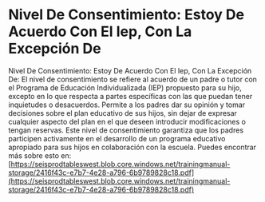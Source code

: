 # Nivel De Consentimiento: Estoy De Acuerdo Con El Iep, Con La Excepción De
Nivel De Consentimiento: Estoy De Acuerdo Con El Iep, Con La Excepción De: El nivel de consentimiento se refiere al acuerdo de un padre o tutor con el Programa de Educación Individualizada (IEP) propuesto para su hijo, excepto en lo que respecta a partes específicas con las que puedan tener inquietudes o desacuerdos. Permite a los padres dar su opinión y tomar decisiones sobre el plan educativo de sus hijos, sin dejar de expresar cualquier aspecto del plan en el que deseen introducir modificaciones o tengan reservas. Este nivel de consentimiento garantiza que los padres participen activamente en el desarrollo de un programa educativo apropiado para sus hijos en colaboración con la escuela.
Puedes encontrar más sobre esto en: [https://seisprodtableswest.blob.core.windows.net/trainingmanual-storage/2416f43c-e7b7-4e28-a796-6b9789828c18.pdf](https://seisprodtableswest.blob.core.windows.net/trainingmanual-storage/2416f43c-e7b7-4e28-a796-6b9789828c18.pdf)